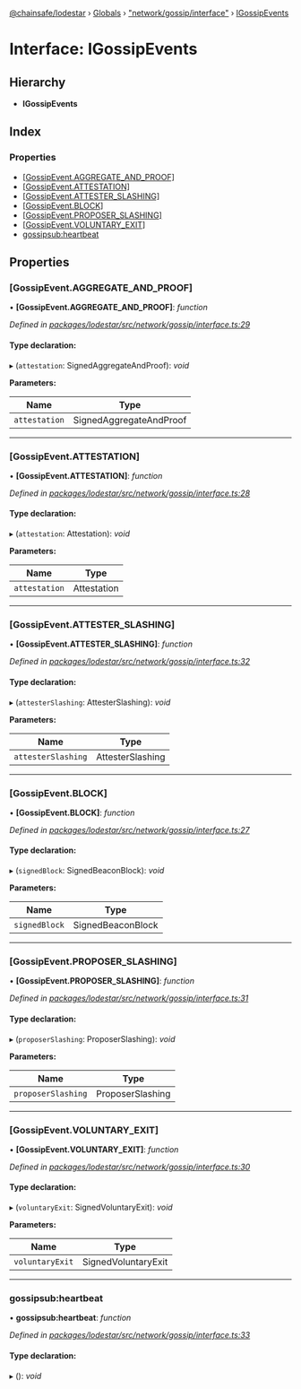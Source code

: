 [@chainsafe/lodestar](../README.md) › [Globals](../globals.md) › ["network/gossip/interface"](../modules/_network_gossip_interface_.md) › [IGossipEvents](_network_gossip_interface_.igossipevents.md)

# Interface: IGossipEvents

## Hierarchy

* **IGossipEvents**

## Index

### Properties

* [[GossipEvent.AGGREGATE_AND_PROOF]](_network_gossip_interface_.igossipevents.md#[gossipevent.aggregate_and_proof])
* [[GossipEvent.ATTESTATION]](_network_gossip_interface_.igossipevents.md#[gossipevent.attestation])
* [[GossipEvent.ATTESTER_SLASHING]](_network_gossip_interface_.igossipevents.md#[gossipevent.attester_slashing])
* [[GossipEvent.BLOCK]](_network_gossip_interface_.igossipevents.md#[gossipevent.block])
* [[GossipEvent.PROPOSER_SLASHING]](_network_gossip_interface_.igossipevents.md#[gossipevent.proposer_slashing])
* [[GossipEvent.VOLUNTARY_EXIT]](_network_gossip_interface_.igossipevents.md#[gossipevent.voluntary_exit])
* [gossipsub:heartbeat](_network_gossip_interface_.igossipevents.md#gossipsub:heartbeat)

## Properties

###  [GossipEvent.AGGREGATE_AND_PROOF]

• **[GossipEvent.AGGREGATE_AND_PROOF]**: *function*

*Defined in [packages/lodestar/src/network/gossip/interface.ts:29](https://github.com/ChainSafe/lodestar/blob/2bf6badbe/packages/lodestar/src/network/gossip/interface.ts#L29)*

#### Type declaration:

▸ (`attestation`: SignedAggregateAndProof): *void*

**Parameters:**

Name | Type |
------ | ------ |
`attestation` | SignedAggregateAndProof |

___

###  [GossipEvent.ATTESTATION]

• **[GossipEvent.ATTESTATION]**: *function*

*Defined in [packages/lodestar/src/network/gossip/interface.ts:28](https://github.com/ChainSafe/lodestar/blob/2bf6badbe/packages/lodestar/src/network/gossip/interface.ts#L28)*

#### Type declaration:

▸ (`attestation`: Attestation): *void*

**Parameters:**

Name | Type |
------ | ------ |
`attestation` | Attestation |

___

###  [GossipEvent.ATTESTER_SLASHING]

• **[GossipEvent.ATTESTER_SLASHING]**: *function*

*Defined in [packages/lodestar/src/network/gossip/interface.ts:32](https://github.com/ChainSafe/lodestar/blob/2bf6badbe/packages/lodestar/src/network/gossip/interface.ts#L32)*

#### Type declaration:

▸ (`attesterSlashing`: AttesterSlashing): *void*

**Parameters:**

Name | Type |
------ | ------ |
`attesterSlashing` | AttesterSlashing |

___

###  [GossipEvent.BLOCK]

• **[GossipEvent.BLOCK]**: *function*

*Defined in [packages/lodestar/src/network/gossip/interface.ts:27](https://github.com/ChainSafe/lodestar/blob/2bf6badbe/packages/lodestar/src/network/gossip/interface.ts#L27)*

#### Type declaration:

▸ (`signedBlock`: SignedBeaconBlock): *void*

**Parameters:**

Name | Type |
------ | ------ |
`signedBlock` | SignedBeaconBlock |

___

###  [GossipEvent.PROPOSER_SLASHING]

• **[GossipEvent.PROPOSER_SLASHING]**: *function*

*Defined in [packages/lodestar/src/network/gossip/interface.ts:31](https://github.com/ChainSafe/lodestar/blob/2bf6badbe/packages/lodestar/src/network/gossip/interface.ts#L31)*

#### Type declaration:

▸ (`proposerSlashing`: ProposerSlashing): *void*

**Parameters:**

Name | Type |
------ | ------ |
`proposerSlashing` | ProposerSlashing |

___

###  [GossipEvent.VOLUNTARY_EXIT]

• **[GossipEvent.VOLUNTARY_EXIT]**: *function*

*Defined in [packages/lodestar/src/network/gossip/interface.ts:30](https://github.com/ChainSafe/lodestar/blob/2bf6badbe/packages/lodestar/src/network/gossip/interface.ts#L30)*

#### Type declaration:

▸ (`voluntaryExit`: SignedVoluntaryExit): *void*

**Parameters:**

Name | Type |
------ | ------ |
`voluntaryExit` | SignedVoluntaryExit |

___

###  gossipsub:heartbeat

• **gossipsub:heartbeat**: *function*

*Defined in [packages/lodestar/src/network/gossip/interface.ts:33](https://github.com/ChainSafe/lodestar/blob/2bf6badbe/packages/lodestar/src/network/gossip/interface.ts#L33)*

#### Type declaration:

▸ (): *void*
